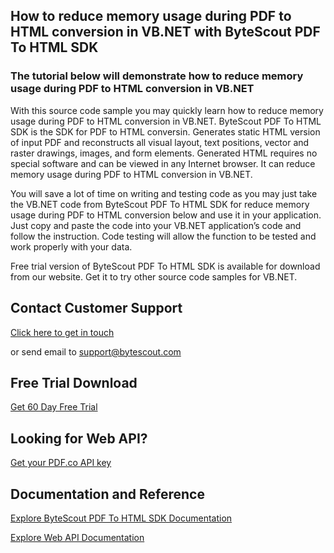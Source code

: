 ## How to reduce memory usage during PDF to HTML conversion in VB.NET with ByteScout PDF To HTML SDK

### The tutorial below will demonstrate how to reduce memory usage during PDF to HTML conversion in VB.NET

With this source code sample you may quickly learn how to reduce memory usage during PDF to HTML conversion in VB.NET. ByteScout PDF To HTML SDK is the SDK for PDF to HTML conversin. Generates static HTML version of input PDF and reconstructs all visual layout, text positions, vector and raster drawings, images, and form elements. Generated HTML requires no special software and can be viewed in any Internet browser. It can reduce memory usage during PDF to HTML conversion in VB.NET.

You will save a lot of time on writing and testing code as you may just take the VB.NET code from ByteScout PDF To HTML SDK for reduce memory usage during PDF to HTML conversion below and use it in your application. Just copy and paste the code into your VB.NET application’s code and follow the instruction. Code testing will allow the function to be tested and work properly with your data.

Free trial version of ByteScout PDF To HTML SDK is available for download from our website. Get it to try other source code samples for VB.NET.

## Contact Customer Support

[Click here to get in touch](https://bytescout.zendesk.com/hc/en-us/requests/new?subject=ByteScout%20PDF%20To%20HTML%20SDK%20Question)

or send email to [support@bytescout.com](mailto:support@bytescout.com?subject=ByteScout%20PDF%20To%20HTML%20SDK%20Question) 

## Free Trial Download

[Get 60 Day Free Trial](https://bytescout.com/download/web-installer?utm_source=github-readme)

## Looking for Web API? 

[Get your PDF.co API key](https://pdf.co/documentation/api?utm_source=github-readme)

## Documentation and Reference

[Explore ByteScout PDF To HTML SDK Documentation](https://bytescout.com/documentation/index.html?utm_source=github-readme)

[Explore Web API Documentation](https://pdf.co/documentation/api?utm_source=github-readme)